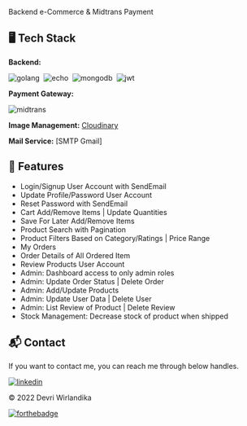 Backend e-Commerce & Midtrans Payment

## 🖥️ Tech Stack
**Backend:**

![golang](https://img.shields.io/badge/Golang-100000?style=for-the-badge&logo=Go&logoColor=000000&labelColor=92D7FA&color=92D7FA)&nbsp;
![echo](https://img.shields.io/badge/ECHO-100000?style=for-the-badge&logo=Cookiecutter&logoColor=FFFFFF&labelColor=83492F&color=83492F)&nbsp;
![mongodb](https://img.shields.io/badge/MongoDB-100000?style=for-the-badge&logo=MongoDB&logoColor=FFFFFF&labelColor=2A865C&color=1D6200)&nbsp;
![jwt](	https://img.shields.io/badge/JWT-000000?style=for-the-badge&logo=JSON%20web%20tokens&logoColor=white)&nbsp;

**Payment Gateway:**

![midtrans](https://img.shields.io/badge/Paytm-002970?style=for-the-badge&logo=paytm&logoColor=00BAF2)

**Image Management:** [Cloudinary](https://cloudinary.com/)&nbsp;

**Mail Service:** [SMTP Gmail]

## 🚀 Features
- Login/Signup User Account with SendEmail
- Update Profile/Password User Account
- Reset Password with SendEmail
- Cart Add/Remove Items | Update Quantities
- Save For Later Add/Remove Items
- Product Search with Pagination
- Product Filters Based on Category/Ratings | Price Range
- My Orders
- Order Details of All Ordered Item
- Review Products User Account
- Admin: Dashboard access to only admin roles
- Admin: Update Order Status | Delete Order
- Admin: Add/Update Products
- Admin: Update User Data | Delete User
- Admin: List Review of Product | Delete Review
- Stock Management: Decrease stock of product when shipped

<h2>📬 Contact</h2>

If you want to contact me, you can reach me through below handles.

[![linkedin](https://img.shields.io/badge/LinkedIn-0077B5?style=for-the-badge&logo=linkedin&logoColor=white)](https://www.linkedin.com/in/devriwirlandika/)

© 2022 Devri Wirlandika


[![forthebadge](https://forthebadge.com/images/badges/built-with-love.svg)](https://forthebadge.com)
